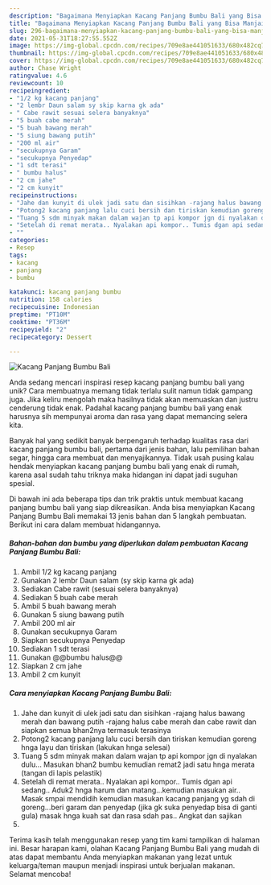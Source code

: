 ```yaml
---
description: "Bagaimana Menyiapkan Kacang Panjang Bumbu Bali yang Bisa Manjain Lidah"
title: "Bagaimana Menyiapkan Kacang Panjang Bumbu Bali yang Bisa Manjain Lidah"
slug: 296-bagaimana-menyiapkan-kacang-panjang-bumbu-bali-yang-bisa-manjain-lidah
date: 2021-05-31T18:27:55.552Z
image: https://img-global.cpcdn.com/recipes/709e8ae441051633/680x482cq70/kacang-panjang-bumbu-bali-foto-resep-utama.jpg
thumbnail: https://img-global.cpcdn.com/recipes/709e8ae441051633/680x482cq70/kacang-panjang-bumbu-bali-foto-resep-utama.jpg
cover: https://img-global.cpcdn.com/recipes/709e8ae441051633/680x482cq70/kacang-panjang-bumbu-bali-foto-resep-utama.jpg
author: Chase Wright
ratingvalue: 4.6
reviewcount: 10
recipeingredient:
- "1/2 kg kacang panjang"
- "2 lembr Daun salam sy skip karna gk ada"
- " Cabe rawit sesuai selera banyaknya"
- "5 buah cabe merah"
- "5 buah bawang merah"
- "5 siung bawang putih"
- "200 ml air"
- "secukupnya Garam"
- "secukupnya Penyedap"
- "1 sdt terasi"
- " bumbu halus"
- "2 cm jahe"
- "2 cm kunyit"
recipeinstructions:
- "Jahe dan kunyit di ulek jadi satu dan sisihkan -rajang halus bawang merah dan bawang putih -rajang halus cabe merah dan cabe rawit dan siapkan semua bhan2nya termasuk terasinya"
- "Potong2 kacang panjang lalu cuci bersih dan tiriskan kemudian goreng hnga layu dan tiriskan (lakukan hnga selesai)"
- "Tuang 5 sdm minyak makan dalam wajan tp api kompor jgn di nyalakan dulu... Masukan bhan2 bumbu kemudian remat2 jadi satu hnga merata (tangan di lapis pelastik)"
- "Setelah di remat merata.. Nyalakan api kompor.. Tumis dgan api sedang.. Aduk2 hnga harum dan matang...kemudian masukan air.. Masak smpai mendidih kemudian masukan kacang panjang yg sdah di goreng...beri garam dan penyedap (jika gk suka penyedap bisa di ganti gula) masak hnga kuah sat dan rasa sdah pas.. Angkat dan sajikan"
- ""
categories:
- Resep
tags:
- kacang
- panjang
- bumbu

katakunci: kacang panjang bumbu 
nutrition: 158 calories
recipecuisine: Indonesian
preptime: "PT10M"
cooktime: "PT36M"
recipeyield: "2"
recipecategory: Dessert

---
```



![Kacang Panjang Bumbu Bali](https://img-global.cpcdn.com/recipes/709e8ae441051633/680x482cq70/kacang-panjang-bumbu-bali-foto-resep-utama.jpg)

Anda sedang mencari inspirasi resep kacang panjang bumbu bali yang unik? Cara membuatnya memang tidak terlalu sulit namun tidak gampang juga. Jika keliru mengolah maka hasilnya tidak akan memuaskan dan justru cenderung tidak enak. Padahal kacang panjang bumbu bali yang enak harusnya sih mempunyai aroma dan rasa yang dapat memancing selera kita.

Banyak hal yang sedikit banyak berpengaruh terhadap kualitas rasa dari kacang panjang bumbu bali, pertama dari jenis bahan, lalu pemilihan bahan segar, hingga cara membuat dan menyajikannya. Tidak usah pusing kalau hendak menyiapkan kacang panjang bumbu bali yang enak di rumah, karena asal sudah tahu triknya maka hidangan ini dapat jadi suguhan spesial.




Di bawah ini ada beberapa tips dan trik praktis untuk membuat kacang panjang bumbu bali yang siap dikreasikan. Anda bisa menyiapkan Kacang Panjang Bumbu Bali memakai 13 jenis bahan dan 5 langkah pembuatan. Berikut ini cara dalam membuat hidangannya.

<!--inarticleads1-->

##### Bahan-bahan dan bumbu yang diperlukan dalam pembuatan Kacang Panjang Bumbu Bali:

1. Ambil 1/2 kg kacang panjang
1. Gunakan 2 lembr Daun salam (sy skip karna gk ada)
1. Sediakan  Cabe rawit (sesuai selera banyaknya)
1. Sediakan 5 buah cabe merah
1. Ambil 5 buah bawang merah
1. Gunakan 5 siung bawang putih
1. Ambil 200 ml air
1. Gunakan secukupnya Garam
1. Siapkan secukupnya Penyedap
1. Sediakan 1 sdt terasi
1. Gunakan  @@bumbu halus@@
1. Siapkan 2 cm jahe
1. Ambil 2 cm kunyit




<!--inarticleads2-->

##### Cara menyiapkan Kacang Panjang Bumbu Bali:

1. Jahe dan kunyit di ulek jadi satu dan sisihkan -rajang halus bawang merah dan bawang putih -rajang halus cabe merah dan cabe rawit dan siapkan semua bhan2nya termasuk terasinya
1. Potong2 kacang panjang lalu cuci bersih dan tiriskan kemudian goreng hnga layu dan tiriskan (lakukan hnga selesai)
1. Tuang 5 sdm minyak makan dalam wajan tp api kompor jgn di nyalakan dulu... Masukan bhan2 bumbu kemudian remat2 jadi satu hnga merata (tangan di lapis pelastik)
1. Setelah di remat merata.. Nyalakan api kompor.. Tumis dgan api sedang.. Aduk2 hnga harum dan matang...kemudian masukan air.. Masak smpai mendidih kemudian masukan kacang panjang yg sdah di goreng...beri garam dan penyedap (jika gk suka penyedap bisa di ganti gula) masak hnga kuah sat dan rasa sdah pas.. Angkat dan sajikan
1. 




Terima kasih telah menggunakan resep yang tim kami tampilkan di halaman ini. Besar harapan kami, olahan Kacang Panjang Bumbu Bali yang mudah di atas dapat membantu Anda menyiapkan makanan yang lezat untuk keluarga/teman maupun menjadi inspirasi untuk berjualan makanan. Selamat mencoba!

